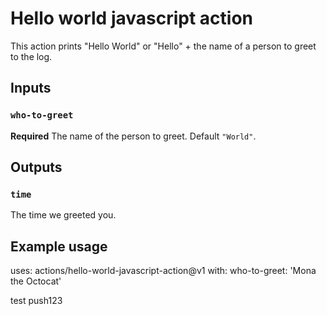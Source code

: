 # Hello world javascript action

This action prints "Hello World" or "Hello" + the name of a person to greet to the log.


## Inputs

### `who-to-greet`

**Required** The name of the person to greet. Default `"World"`.

## Outputs


### `time`

The time we greeted you.

## Example usage

uses: actions/hello-world-javascript-action@v1
with:
  who-to-greet: 'Mona the Octocat'
  
  
  test push123
